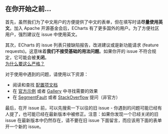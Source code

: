 ## 在你开始之前...

首先，虽然我们为了中文用户的方便提供了中文的表单，但在填写时请**尽量使用英文**。加入 Apache 开源基金会后，ECharts 有了更多国外的用户。为了方便社区用户，强烈建议在 issue 中使用英文。

其次，ECharts 的 issue 列表只接缺陷报告，改进建议或是新功能请求 (feature requests)。这意味着**我们不接受基础的用法问题**。如果你开的 issue 不符合规定，它可能会被**关闭**。<br>[为什么要这么严格？](#modal)

对于使用中遇到的问题，请使用以下资源：

- 阅读和查找 [配置项文档](http://www.echartsjs.com/)
- 在 [官方示例](http://www.echartsjs.com/examples/) 或者 [Gallery](http://gallery.echartsjs.com) 中寻找需要的效果
- 在 [SegmentFault](https://segmentfault.com/t/echarts) 或者 [StackOverflow](https://stackoverflow.com/questions/tagged/echarts) 提问（非官方）

最后，在开 issue 前，可以先搜索一下以往的旧 issue - 你遇到的问题可能已经有人提了，也可能已经在最新版本中被修正。注意：如果你发现一个已经关闭的旧 issue 在最新版本中仍然存在，请不要在旧 issue 下面留言，而应该用下面的表单开一个新的 issue。
